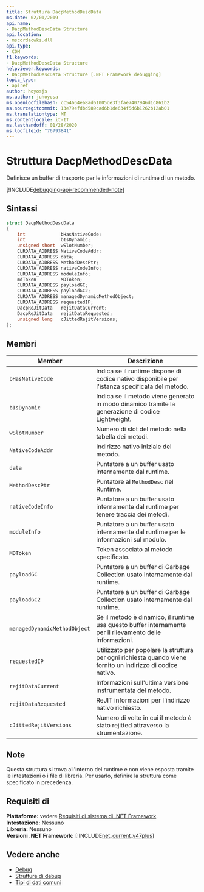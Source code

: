 ```yaml
---
title: Struttura DacpMethodDescData
ms.date: 02/01/2019
api.name:
- DacpMethodDescData Structure
api.location:
- mscordacwks.dll
api.type:
- COM
f1.keywords:
- DacpMethodDescData Structure
helpviewer.keywords:
- DacpMethodDescData Structure [.NET Framework debugging]
topic_type:
- apiref
author: hoyosjs
ms.author: juhoyosa
ms.openlocfilehash: cc54664ea8ad61005de3f3fae7407946d1c861b2
ms.sourcegitcommit: 13e79efdbd589cad6b1de634f5d6b1262b12ab01
ms.translationtype: MT
ms.contentlocale: it-IT
ms.lasthandoff: 01/28/2020
ms.locfileid: "76793841"
---
```

# <a name="dacpmethoddescdata-structure"></a>Struttura DacpMethodDescData

Definisce un buffer di trasporto per le informazioni di runtime di un metodo.

[!INCLUDE[debugging-api-recommended-note](../../../../includes/debugging-api-recommended-note.md)]

## <a name="syntax"></a>Sintassi

```cpp
struct DacpMethodDescData
{
    int             bHasNativeCode;
    int             bIsDynamic;
    unsigned short  wSlotNumber;
    CLRDATA_ADDRESS NativeCodeAddr;
    CLRDATA_ADDRESS data;
    CLRDATA_ADDRESS MethodDescPtr;
    CLRDATA_ADDRESS nativeCodeInfo;
    CLRDATA_ADDRESS moduleInfo;
    mdToken         MDToken;
    CLRDATA_ADDRESS payloadGC;
    CLRDATA_ADDRESS payloadGC2;
    CLRDATA_ADDRESS managedDynamicMethodObject;
    CLRDATA_ADDRESS requestedIP;
    DacpReJitData   rejitDataCurrent;
    DacpReJitData   rejitDataRequested;
    unsigned long   cJittedRejitVersions;
};
```

## <a name="members"></a>Membri

| Member                       | Descrizione                                                                                     |
| ---------------------------- | ----------------------------------------------------------------------------------------------- |
| `bHasNativeCode`             | Indica se il runtime dispone di codice nativo disponibile per l'istanza specificata del metodo. |
| `bIsDynamic`                 | Indica se il metodo viene generato in modo dinamico tramite la generazione di codice Lightweight.           |
| `wSlotNumber`                | Numero di slot del metodo nella tabella dei metodi.                                                   |
| `NativeCodeAddr`             | Indirizzo nativo iniziale del metodo.                                                            |
| `data`                       | Puntatore a un buffer usato internamente dal runtime.                                             |
| `MethodDescPtr`              | Puntatore al `MethodDesc` nel Runtime.                                                     |
| `nativeCodeInfo`             | Puntatore a un buffer usato internamente dal runtime per tenere traccia dei metodi.                            |
| `moduleInfo`                 | Puntatore a un buffer usato internamente dal runtime per le informazioni sul modulo.                      |
| `MDToken`                    | Token associato al metodo specificato.                                                         |
| `payloadGC`                  | Puntatore a un buffer di Garbage Collection usato internamente dal runtime.                          |
| `payloadGC2`                 | Puntatore a un buffer di Garbage Collection usato internamente dal runtime.                          |
| `managedDynamicMethodObject` | Se il metodo è dinamico, il runtime usa questo buffer internamente per il rilevamento delle informazioni.     |
| `requestedIP`                | Utilizzato per popolare la struttura per ogni richiesta quando viene fornito un indirizzo di codice nativo.                    |
| `rejitDataCurrent`           | Informazioni sull'ultima versione instrumentata del metodo.                                   |
| `rejitDataRequested`         | ReJIT informazioni per l'indirizzo nativo richiesto.                                             |
| `cJittedRejitVersions`       | Numero di volte in cui il metodo è stato rejitted attraverso la strumentazione.                           |

## <a name="remarks"></a>Note

Questa struttura si trova all'interno del runtime e non viene esposta tramite le intestazioni o i file di libreria. Per usarlo, definire la struttura come specificato in precedenza.

## <a name="requirements"></a>Requisiti di
**Piattaforme:** vedere [Requisiti di sistema di .NET Framework](../../../../docs/framework/get-started/system-requirements.md).  
**Intestazione:** Nessuno  
**Libreria:** Nessuno  
**Versioni .NET Framework:** [!INCLUDE[net_current_v47plus](../../../../includes/net-current-v47plus.md)]  

## <a name="see-also"></a>Vedere anche

- [Debug](index.md)
- [Strutture di debug](debugging-structures.md)
- [Tipi di dati comuni](../../../../docs/framework/unmanaged-api/common-data-types-unmanaged-api-reference.md)
